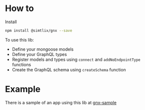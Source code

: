 # How to
Install
```bash
npm install @simtlix/gnx --save
```

To use this lib:
* Define your mongoose models
* Define your GraphQL types
* Register models and types using `connect` and `addNoEndpointType` functions
* Create the GraphQL schema using `createSchema` function

# Example
There is a sample of an app using this lib at [gnx-sample](https://github.com/simtlix/gnx-sample)